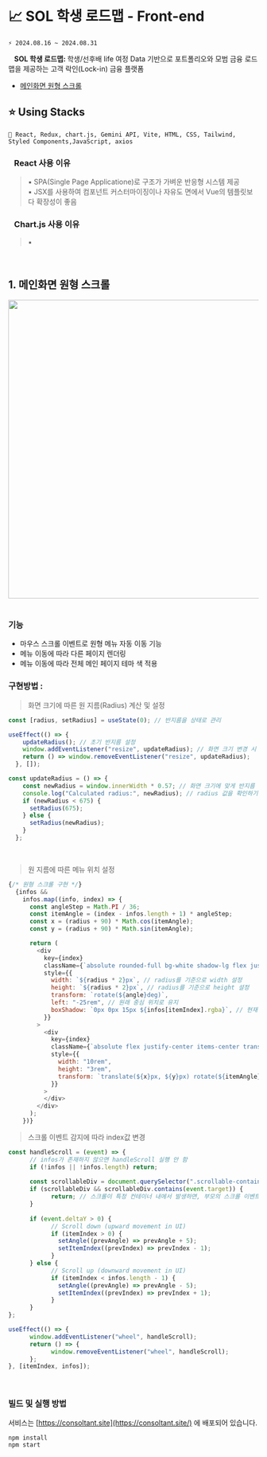 # 📈 SOL 학생 로드맵 - Front-end
```git
⚡ 2024.08.16 ~ 2024.08.31
```
&nbsp;&nbsp; <strong>SOL 학생 로드맵: </strong> 
학생/선후배 life 여정 Data 기반으로 포트폴리오와 모범 금융 로드맵을 제공하는 고객 락인(Lock-in) 금융 플랫폼
<br />



- [메인화면 원형 스크롤](https://github.com/team-conSOLtant/Frontend/blob/main/README.md#1-%EB%A9%94%EC%9D%B8%ED%99%94%EB%A9%B4-%EC%9B%90%ED%98%95-%EC%8A%A4%ED%81%AC%EB%A1%A4)


## ⭐ Using Stacks <br/>
```git
📌 React, Redux, chart.js, Gemini API, Vite, HTML, CSS, Tailwind, Styled Components,JavaScript, axios
```

### &nbsp;&nbsp; React 사용 이유<br />
> ▪️ SPA(Single Page Applicatione)로 구조가 가벼운 반응형 시스템 제공 <br/>
> ▪️ JSX를 사용하여 컴포넌트 커스터마이징이나 자유도 면에서 Vue의 템플릿보다 확장성이 좋음

### &nbsp;&nbsp; Chart.js 사용 이유<br />
> ▪️ 

<br />

## 1. 메인화면 원형 스크롤
>
<div align="center">
      <img src="https://github.com/user-attachments/assets/fb31a3cc-a99c-497a-8ec8-56568c99a678"  width="600" >
</div>
<br />

### 기능 
- 마우스 스크롤 이벤트로 원형 메뉴 자동 이동 기능
- 메뉴 이동에 따라 다른 페이지 렌더링
- 메뉴 이동에 따라 전체 메인 페이지 테마 색 적용

### 구현방법 :
> 화면 크기에 따른 원 지름(Radius) 계산 및 설정
``` js
const [radius, setRadius] = useState(0); // 반지름을 상태로 관리

useEffect(() => {
    updateRadius(); // 초기 반지름 설정
    window.addEventListener("resize", updateRadius); // 화면 크기 변경 시 반지름 업데이트
    return () => window.removeEventListener("resize", updateRadius);
  }, []);

const updateRadius = () => {
    const newRadius = window.innerWidth * 0.57; // 화면 크기에 맞게 반지름 설정
    console.log("Calculated radius:", newRadius); // radius 값을 확인하기 위해 로그 추가
    if (newRadius < 675) {
      setRadius(675);
    } else {
      setRadius(newRadius);
    }
  };
```
<br />

> 원 지름에 따른 메뉴 위치 설정
``` js
{/* 원형 스크롤 구현 */}
  {infos &&
    infos.map((info, index) => {
      const angleStep = Math.PI / 36;
      const itemAngle = (index - infos.length + 1) * angleStep;
      const x = (radius + 90) * Math.cos(itemAngle);
      const y = (radius + 90) * Math.sin(itemAngle);

      return (
        <div
          key={index}
          className={`absolute rounded-full bg-white shadow-lg flex justify-center items-center transition-transform ease-out duration-300`}
          style={{
            width: `${radius * 2}px`, // radius를 기준으로 width 설정
            height: `${radius * 2}px`, // radius를 기준으로 height 설정
            transform: `rotate(${angle}deg)`,
            left: "-25rem", // 원래 중심 위치로 유지
            boxShadow: `0px 0px 15px ${infos[itemIndex].rgba}`, // 현재 인덱스에 따른 그림자 색상 적용
          }}
        >
          <div
            key={index}
            className={`absolute flex justify-center items-center transition-transform ease-out duration-300`}
            style={{
              width: "10rem",
              height: "3rem",
              transform: `translate(${x}px, ${y}px) rotate(${itemAngle}rad)`,
            }}
          >
          </div>
        </div>
      );
    })}
```

> 스크롤 이벤트 감지에 따라 index값 변경
``` js
const handleScroll = (event) => {
      // infos가 존재하지 않으면 handleScroll 실행 안 함
      if (!infos || !infos.length) return;
      
      const scrollableDiv = document.querySelector(".scrollable-container");
      if (scrollableDiv && scrollableDiv.contains(event.target)) {
            return; // 스크롤이 특정 컨테이너 내에서 발생하면, 부모의 스크롤 이벤트를 무시
      }
      
      if (event.deltaY > 0) {
            // Scroll down (upward movement in UI)
            if (itemIndex > 0) {
              setAngle((prevAngle) => prevAngle + 5);
              setItemIndex((prevIndex) => prevIndex - 1);
            }
      } else {
            // Scroll up (downward movement in UI)
            if (itemIndex < infos.length - 1) {
              setAngle((prevAngle) => prevAngle - 5);
              setItemIndex((prevIndex) => prevIndex + 1);
            }
      }
};

useEffect(() => {
      window.addEventListener("wheel", handleScroll);
      return () => {
            window.removeEventListener("wheel", handleScroll);
      };
}, [itemIndex, infos]);
```
<br/>



### 빌드 및 실행 방법

서비스는 [https://consoltant.site](https://consoltant.site/) 에 배포되어 있습니다.

```
npm install
npm start
```
